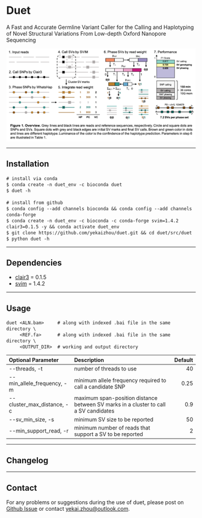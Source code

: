 # Duet

A Fast and Accurate Germline Variant Caller for the Calling and Haplotyping of Novel Structural Variations From Low-depth Oxford Nanopore Sequencing

![](duet_graphical_abstract.png)

---
## Installation

    # install via conda
    $ conda create -n duet_env -c bioconda duet
    $ duet -h

    # install from github
    $ conda config --add channels bioconda && conda config --add channels conda-forge
    $ conda create -n duet_env -c bioconda -c conda-forge svim=1.4.2 clair3=0.1.5 -y && conda activate duet_env
    $ git clone https://github.com/yekaizhou/duet.git && cd duet/src/duet
    $ python duet -h

---
## Dependencies

- [clair3](https://github.com/HKU-BAL/Clair3) = 0.1.5
- [svim](https://github.com/eldariont/svim) = 1.4.2

---
## Usage

    duet <ALN.bam>     # along with indexed .bai file in the same directory \
         <REF.fa>      # along with indexed .bai file in the same directory \
         <OUTPUT_DIR>  # working and output directory

| Optional Parameter | Description | Default |
| :------------ |:---------------|-------------:|
|--threads, -t|number of threads to use|40|
|--min_allele_frequency, -m|minimum allele frequency required to call a candidate SNP|0.25|
|--cluster_max_distance, -c|maximum span-position distance between SV marks in a cluster to call a SV candidates|0.9|
|--sv_min_size, -s|minimum SV size to be reported|50|
|--min_support_read, -r|minimum number of reads that support a SV to be reported|2|




---
## Changelog

---
## Contact
For any problems or suggestions during the use of duet, please post on [Github Issue](https://github.com/yekaizhou/duet/issues) or contact yekai.zhou@outlook.com.

